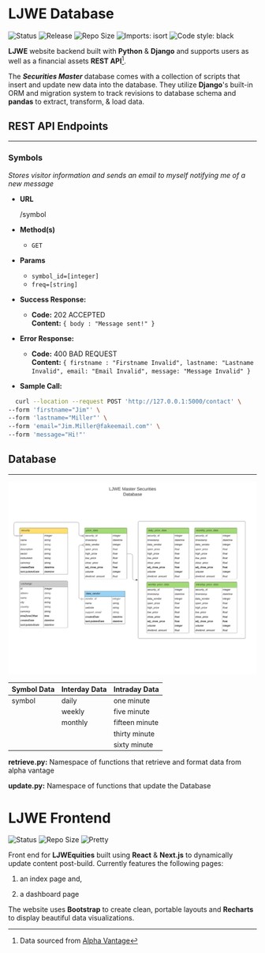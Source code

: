 # LJWE Database

![Status](https://img.shields.io/website?up_message=online&url=https%3A%2F%2Ffloating-headland-47828.herokuapp.com%2Fljwe%2F)
![Release](https://img.shields.io/github/v/release/leowotzak/ljwe-db)
![Repo Size](https://img.shields.io/github/repo-size/leowotzak/ljwe-db)
![Imports: isort](https://img.shields.io/badge/%20imports-isort-%231674b1?style=flat&labelColor=ef8336)
![Code style: black](https://img.shields.io/badge/code%20style-black-000000.svg)

**LJWE** website backend built with **Python** & **Django** and supports users as well as a financial assets **REST API**[^1].

The _**Securities Master**_ database comes with a collection of scripts that insert and update new data into the database. They utilize **Django**'s built-in ORM and migration system to track revisions to database schema and **pandas** to extract, transform, & load data.

[^1]: Data sourced from [Alpha Vantage](https://www.alphavantage.co/)

## REST API Endpoints

---

<!-- cSpell: disable -->
### Symbols

*Stores visitor information and sends an email to myself notifying me of a new message*

* **URL**

  /symbol

* **Method(s)**

  * `GET`

* **Params**
  * `symbol_id=[integer]`
  * `freq=[string]`

* **Success Response:**

  * **Code:** 202 ACCEPTED \
    **Content:** `{ body : "Message sent!" }`

* **Error Response:**

  * **Code:** 400 BAD REQUEST \
    **Content:**
    `{ firstname : "Firstname Invalid", lastname: "Lastname Invalid", email: "Email Invalid", message: "Message Invalid" }`

* **Sample Call:**
```bash
  curl --location --request POST 'http://127.0.0.1:5000/contact' \
--form 'firstname="Jim"' \
--form 'lastname="Miller"' \
--form 'email="Jim.Miller@fakeemail.com"' \
--form 'message="Hi!"'
```

<!-- cSpell: enable -->

## Database

---

![database_schema](https://github.com/leowotzak/ljwe-db/blob/ccf29fb48593bba276bc69d258fe4e8f65ad9391/docs/ljwedb.png)

| Symbol Data | Interday Data | Intraday Data |
|----|----|----|
| symbol | daily | one minute |
|| weekly | five minute |
|| monthly | fifteen minute |
||| thirty minute |
||| sixty minute |

**retrieve.py:** Namespace of functions that retrieve and format data from alpha vantage

**update.py:** Namespace of functions that update the Database
# LJWE Frontend

![Status](https://img.shields.io/website?up_color=green&up_message=online&url=https%3A%2F%2Fblooming-journey-16393.herokuapp.com%2F)
![Repo Size](https://img.shields.io/github/repo-size/leowotzak/ljwe-backend)
![Pretty](https://img.shields.io/badge/code_style-prettier-ff69b4.svg?)

Front end for **LJWEquities** built using **React** & **Next.js** to dynamically update content post-build. Currently features the following pages:

1) an index page and,

2) a dashboard page

The website uses **Bootstrap** to create clean, portable layouts and **Recharts** to display beautiful data visualizations.

[^1]: Proxies requests to `localhost:8000` during development
